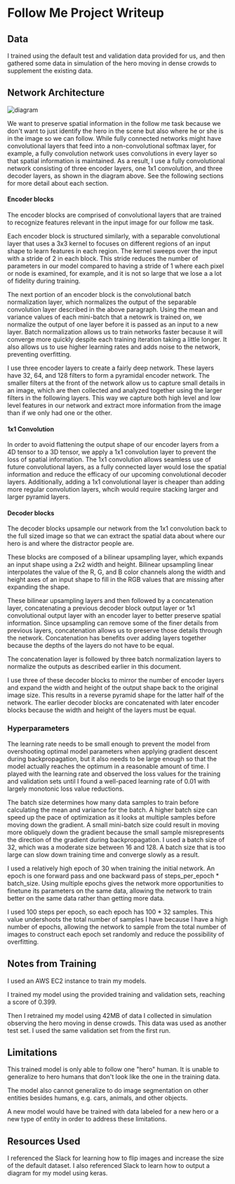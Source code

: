 Follow Me Project Writeup
===

## Data 

I trained using the default test and validation data provided for us, and then gathered some data in simulation of the hero moving in dense crowds to supplement the existing data.

## Network Architecture

![diagram]("./code/model.png")

We want to preserve spatial information in the follow me task because we don't want to just identify the hero in the scene but also where he or she is in the image so we can follow. While fully connected networks might have convolutional layers that feed into a non-convolutional softmax layer, for example, a fully convolution network uses convolutions in every layer so that spatial information is maintained. As a result, I use a fully convolutional network consisting of three encoder layers, one 1x1 convolution, and three decoder layers, as shown in the diagram above. See the following sections for more detail about each section. 

#### Encoder blocks

The encoder blocks are comprised of convolutional layers that are trained to recognize features relevant in the input image for our follow me task. 

Each encoder block is structured similarly, with a separable convolutional layer that uses a 3x3 kernel to focuses on different regions of an input shape to learn features in each region. The kernel sweeps over the input with a stride of 2 in each block. This stride reduces the number of parameters in our model compared to having a stride of 1 where each pixel or node is examined, for example, and it is not so large that we lose a a lot of fidelity during training. 

The next portion of an encoder block is the convolutional batch normalization layer, which normalizes the output of the separable convolution layer described in the above paragraph. Using the mean and variance values of each mini-batch that a netowrk is trained on, we normalize the output of one layer before it is passed as an input to a new layer. Batch normalization allows us to train networks faster because it will converge more quickly despite each training iteration taking a little longer. It also allows us to use higher learning rates and adds noise to the network, preventing overfitting. 

I use three encoder layers to create a fairly deep network. These layers have 32, 64, and 128 filters to form a pyramidal encoder network. The smaller filters at the front of the network allow us to capture small details in an image, which are then collected and analyzed together using the larger filters in the following layers. This way we capture both high level and low level features in our network and extract more information from the image than if we only had one or the other. 

#### 1x1 Convolution

In order to avoid flattening the output shape of our encoder layers from a 4D tensor to a 3D tensor, we apply a 1x1 convolution layer to prevent the loss of spatial information. The 1x1 convolution allows seamless use of future convolutional layers, as a fully connected layer would lose the spatial information and reduce the efficacy of our upcoming convolutional decoder layers. Additionally, adding a 1x1 convolutional layer is cheaper than adding more regular convolution layers, whcih would require stacking larger and larger pyramid layers. 

#### Decoder blocks

The decoder blocks upsample our network from the 1x1 convolution back to the full sized image so that we can extract the spatial data about where our hero is and where the distractor people are. 

These blocks are composed of a bilinear upsampling layer, which expands an input shape using a 2x2 width and height. Bilinear upsampling linear interpolates the value of the R, G, and B color channels along the width and height axes of an input shape to fill in the RGB values that are missing after expanding the shape.

These bilinear upsampling layers and then followed by a concatenation layer, concatenating a previous decoder block output layer or 1x1 convolutional output layer with an encoder layer to better preserve spatial information. Since upsampling can remove some of the finer details from previous layers, concatenation allows us to preserve those details through the network. Concatenation has benefits over adding layers together because the depths of the layers do not have to be equal. 

The concatenation layer is followed by three batch normalization layers to normalize the outputs as described earlier in this document. 

I use three of these decoder blocks to mirror the number of encoder layers and expand the width and height of the output shape back to the original image size. This results in a reverse pyramid shape for the latter half of the network. The earlier decoder blocks are concatenated with later encoder blocks because the width and height of the layers must be equal. 

### Hyperparameters

The learning rate needs to be small enough to prevent the model from overshooting optimal model parameters when applying gradient descent during backpropagation, but it also needs to be large enough so that the model actually reaches the optimum in a reasonable amount of time. I played with the learning rate and observed the loss values for the training and validation sets until I found a well-paced learning rate of 0.01 with largely monotonic loss value reductions. 

The batch size determines how many data samples to train before calculating the mean and variance for the batch. A higher batch size can speed up the pace of optimization as it looks at multiple samples before moving down the gradient. A small mini-batch size could result in moving more obliquely down the gradient because the small sample misrepresents the direction of the gradient during backpropagation. I used a batch size of 32, which was a moderate size between 16 and 128. A batch size that is too large can slow down training time and converge slowly as a result. 

I used a relatively high epoch of 30 when training the initial network. An epoch is one forward pass and one backward pass of steps_per_epoch * batch_size. Using multiple epochs gives the network more opportunities to finetune its parameters on the same data, allowing the network to train better on the same data rather than getting more data. 

I used 100 steps per epoch, so each epoch has 100 * 32 samples. This value undershoots the total number of samples I have because I have a high number of epochs, allowing the network to sample from the total number of images to construct each epoch set randomly and reduce the possibility of overfitting. 

## Notes from Training 

I used an AWS EC2 instance to train my models. 

I trained my model using the provided training and validation sets, reaching a score of 0.399.

Then I retrained my model using 42MB of data I collected in simulation observing the hero moving in dense crowds. This data was used as another test set. I used the same validation set from the first run. 

## Limitations

This trained model is only able to follow one "hero" human. It is unable to generalize to hero humans that don't look like the one in the training data.

The model also cannot generalize to do image segmentation on other entities besides humans, e.g. cars, animals, and other objects. 

A new model would have be trained with data labeled for a new hero or a new type of entity in order to address these limitations. 

## Resources Used
I referenced the Slack for learning how to flip images and increase the size of the default dataset. I also referenced Slack to learn how to output a diagram for my model using keras. 